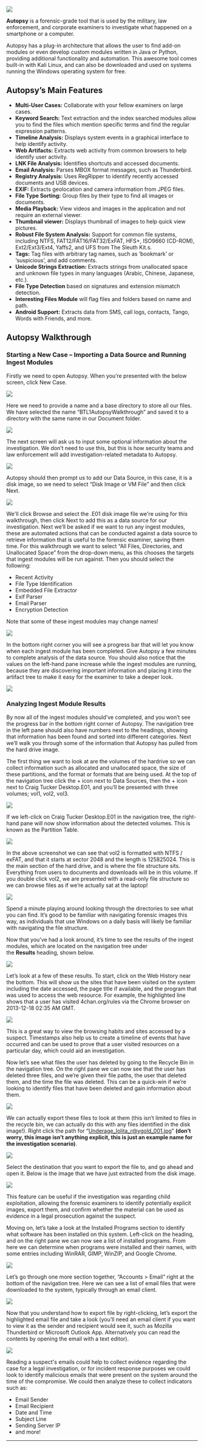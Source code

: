 ![](https://d2y9h8w1ydnujs.cloudfront.net/uploads/content/images/92bdfe8f7d26ea943108da0957590f5356867153f8992765e623ac7342e7231f6de4d1f4f7288b2b1380e76ddb63.jpg)

**Autopsy** is a forensic-grade tool that is used by the military, law enforcement, and corporate examiners to investigate what happened on a smartphone or a computer. 

Autopsy has a plug-in architecture that allows the user to find add-on modules or even develop custom modules written in Java or Python, providing additional functionality and automation. 
This awesome tool comes built-in with Kali Linux, and can also be downloaded and used on systems running the Windows operating system for free.
## Autopsy’s Main Features

- **Multi-User Cases:** Collaborate with your fellow examiners on large cases.
- **Keyword Search:** Text extraction and the index searched modules allow you to find the files which mention specific terms and find the regular expression patterns.
- **Timeline Analysis:** Displays system events in a graphical interface to help identify activity.
- **Web Artifacts:** Extracts web activity from common browsers to help identify user activity.
- **LNK File Analysis:** Identifies shortcuts and accessed documents.
- **Email Analysis:** Parses MBOX format messages, such as Thunderbird.
- **Registry Analysis:** Uses RegRipper to identify recently accessed documents and USB devices.
- **EXIF:** Extracts geolocation and camera information from JPEG files.
- **File Type Sorting:** Group files by their type to find all images or documents.
- **Media Playback:** View videos and images in the application and not require an external viewer.
- **Thumbnail viewer:** Displays thumbnail of images to help quick view pictures.
- **Robust File System Analysis:** Support for common file systems, including NTFS, FAT12/FAT16/FAT32/ExFAT, HFS+, ISO9660 (CD-ROM), Ext2/Ext3/Ext4, Yaffs2, and UFS from The Sleuth Kit.s.
- **Tags:** Tag files with arbitrary tag names, such as ‘bookmark’ or ‘suspicious’, and add comments.
- **Unicode Strings Extraction:** Extracts strings from unallocated space and unknown file types in many languages (Arabic, Chinese, Japanese, etc.).
- **File Type Detection** based on signatures and extension mismatch detection.
- **Interesting Files Module** will flag files and folders based on name and path.
- **Android Support:** Extracts data from SMS, call logs, contacts, Tango, Words with Friends, and more.

## Autopsy Walkthrough

### Starting a New Case – Importing a Data Source and Running Ingest Modules

Firstly we need to open Autopsy. When you’re presented with the below screen, click New Case.

![](https://d2y9h8w1ydnujs.cloudfront.net/uploads/content/images/180d723ef89b9fb27432cbaae8d9c44362391ddd7f0bd0030c4c3a8f51a087f829c207b73ff928618dbb52de9d91.png)

Here we need to provide a name and a base directory to store all our files. We have selected the name “BTL1AutopsyWalkthrough” and saved it to a directory with the same name in our Document folder.

![](https://d2y9h8w1ydnujs.cloudfront.net/uploads/content/images/1faa0dc77704213d2fdee325026ecbec06a597a770b1b97398882009ddbe685ff294827b53672541e18e35aaf574.png)

The next screen will ask us to input some optional information about the investigation. We don’t need to use this, but this is how security teams and law enforcement will add investigation-related metadata to Autopsy.

![](https://d2y9h8w1ydnujs.cloudfront.net/uploads/content/images/3cd1fd757e33ef5fbc2c65a525bf0951895dd31e27316202eef5b6d14fc52c4bc50acbf2559aa10a1af8ade02796.png)

Autopsy should then prompt us to add our Data Source, in this case, it is a disk image, so we need to select “Disk Image or VM File” and then click Next.

![](https://d2y9h8w1ydnujs.cloudfront.net/uploads/content/images/a063c6c89257631bf6f5825254b4630ef5e5da6420a7a669467b628d036169734192819394e056722e7a17c5af67.png)

We'll click Browse and select the .E01 disk image file we're using for this walkthrough, then click Next to add this as a data source for our investigation. Next we’ll be asked if we want to run any ingest modules, these are automated actions that can be conducted against a data source to retrieve information that is useful to the forensic examiner, saving them time. For this walkthrough we want to select “All Files, Directories, and Unallocated Space” from the drop-down menu, as this chooses the targets that ingest modules will be run against. Then you should select the following:

- Recent Activity
- File Type Identification
- Embedded File Extractor
- Exif Parser
- Email Parser
- Encryption Detection

Note that some of these ingest modules may change names!

![](https://d2y9h8w1ydnujs.cloudfront.net/uploads/content/images/acbbd2a2822ab61a22d6f9074f07b02b4b750375feae59327a9c6d6ddc7ef77fdf3b0116c28b4789918025c60910.png)

In the bottom right corner you will see a progress bar that will let you know when each ingest module has been completed. Give Autopsy a few minutes to complete analysis of the data source. You should also notice that the values on the left-hand pane increase while the ingest modules are running, because they are discovering important information and placing it into the artifact tree to make it easy for the examiner to take a deeper look.

![](https://d2y9h8w1ydnujs.cloudfront.net/uploads/content/images/f8cf0e75240def3a0fbe5e0db77dc82ac8a5ed4a9adcb5d3c2c7c818e004973bc85b2700ef0439186b8e275824be.png)
### Analyzing Ingest Module Results

By now all of the ingest modules should’ve completed, and you won’t see the progress bar in the bottom right corner of Autopsy. The navigation tree in the left pane should also have numbers next to the headings, showing that information has been found and sorted into different categories. Next we’ll walk you through some of the information that Autopsy has pulled from the hard drive image.

The first thing we want to look at are the volumes of the hardrive so we can collect information such as allocated and unallocated space, the size of these partitions, and the format or formats that are being used. At the top of the navigation tree click the + icon next to Data Sources, then the + icon next to Craig Tucker Desktop.E01, and you’ll be presented with three volumes; vol1, vol2, vol3.

![](https://d2y9h8w1ydnujs.cloudfront.net/uploads/content/images/4ad70e23ef7a24d39b2b658783e3812ff21263396f3b1f673a67d2bf7bd5cad46153f7ba25e2bfe535bb93b308e0.gif)

If we left-click on Craig Tucker Desktop.E01 in the navigation tree, the right-hand pane will now show information about the detected volumes. This is known as the Partition Table.

![](https://d2y9h8w1ydnujs.cloudfront.net/uploads/content/images/c84fff9b8d7b43b42e5b217ab7dfe8c50fd9c58fe6f884a881723aa1e952c77578922535ab9324a4fe29b1d0e27e.png)

In the above screenshot we can see that vol2 is formatted with NTFS / exFAT, and that it starts at sector 2048 and the length is 125825024. This is the main section of the hard drive, and is where the file structure sits. Everything from users to documents and downloads will be in this volume. If you double click vol2, we are presented with a read-only file structure so we can browse files as if we’re actually sat at the laptop!

![](https://d2y9h8w1ydnujs.cloudfront.net/uploads/content/images/086233e0c6af9557146fd8feab71949b171b991e7b5e5abad996ff58869dbc69143038f9bc44419ea63787641d06.png)

Spend a minute playing around looking through the directories to see what you can find. It’s good to be familiar with navigating forensic images this way, as individuals that use Windows on a daily basis will likely be familiar with navigating the file structure.

Now that you’ve had a look around, it’s time to see the results of the ingest modules, which are located on the navigation tree under the **Results** heading, shown below.

![](https://d2y9h8w1ydnujs.cloudfront.net/uploads/content/images/2661942374aec7bd4667f073429f5518a05df3a16542ff9f214b03f86a38795e8da97cc257e86109c79e6f20fe5f.png)

Let’s look at a few of these results. To start, click on the Web History near the bottom. This will show us the sites that have been visited on the system including the date accessed, the page title if available, and the program that was used to access the web resource. For example, the highlighted line shows that a user has visited 4chan.org/rules via the Chrome browser on 2013-12-18 02:35 AM GMT.

![](https://d2y9h8w1ydnujs.cloudfront.net/uploads/content/images/beba0fd2f910eff76cd59b87c658e39f9695ccaaf42bf4be363c9de0bb6f68337b8ff1e5cf8942d03c2db9e9a93b.png)

This is a great way to view the browsing habits and sites accessed by a suspect. Timestamps also help us to create a timeline of events that have occurred and can be used to prove that a user visited resources on a particular day, which could aid an investigation.

Now let’s see what files the user has deleted by going to the Recycle Bin in the navigation tree. On the right pane we can now see that the user has deleted three files, and we’re given their file paths, the user that deleted them, and the time the file was deleted. This can be a quick-win if we’re looking to identify files that have been deleted and gain information about them.

![](https://d2y9h8w1ydnujs.cloudfront.net/uploads/content/images/8d803dcd13a1bd0f3fff9257d39832d934d004ce2051bf4ba43fc4b5280a5dd4f8e9b18d4060031fa4cb3242c598.png)

We can actually export these files to look at them (this isn’t limited to files in the recycle bin, we can actually do this with any files identified in the disk image!). Right click the path for “Underage_lolita_r@ygold_001.jpg” **(don’t worry, this image isn’t anything explicit, this is just an example name for the investigation scenario)**.


![](https://d2y9h8w1ydnujs.cloudfront.net/uploads/content/images/ebd36cf300ebf76754a97cb1933f3836577feec31ca78e8380454dd06b3aa9c2a19ce1b801d90f945beb44e6d94c.png)

Select the destination that you want to export the file to, and go ahead and open it. Below is the image that we have just extracted from the disk image.

![](https://d2y9h8w1ydnujs.cloudfront.net/uploads/content/images/992a82be00788abe2524ea0c3a2bd2b2809db000bcb5b72eb0fadd608c94c090bcdf45e0b74037826ed9fd17df0e.png)

This feature can be useful if the investigation was regarding child exploitation, allowing the forensic examiners to identify potentially explicit images, export them, and confirm whether the material can be used as evidence in a legal prosecution against the suspect.

Moving on, let’s take a look at the Installed Programs section to identify what software has been installed on this system. Left-click on the heading, and on the right pane we can now see a list of installed programs. From here we can determine when programs were installed and their names, with some entries including WinRAR, GIMP, WinZIP, and Google Chrome.

![](https://d2y9h8w1ydnujs.cloudfront.net/uploads/content/images/eaa4e728e4f657814ff349a5aa50ebcda5c5de3ea7b9fa093b45d72c3a9bd910105fc2801c75f4794434f93f8ff0.png)

Let’s go through one more section together, “Accounts > Email” right at the bottom of the navigation tree. Here we can see a list of email files that were downloaded to the system, typically through an email client.

![](https://d2y9h8w1ydnujs.cloudfront.net/uploads/content/images/05f5004f01650964dc06788fb0a73cb7ebfbf726af8999b41553cad0125dbd930a8d2e3b548f85e4e8748b0bd31d.png)

Now that you understand how to export file by right-clicking, let’s export the highlighted email file and take a look (you’ll need an email client if you want to view it as the sender and recipient would see it, such as Mozilla Thunderbird or Microsoft Outlook App. Alternatively you can read the contents by opening the email with a text editor).

![](https://d2y9h8w1ydnujs.cloudfront.net/uploads/content/images/d020278000d0df4dfe822feeaf8ce520915e60fed5aeff1a76e9f040aaa5669b5e37634929660915a4ff492b0453.png)

Reading a suspect's emails could help to collect evidence regarding the case for a legal investigation, or for incident response purposes we could look to identify malicious emails that were present on the system around the time of the compromise. We could then analyze these to collect indicators such as:

- Email Sender
- Email Recipient
- Date and Time
- Subject Line
- Sending Server IP
- and more!

----
